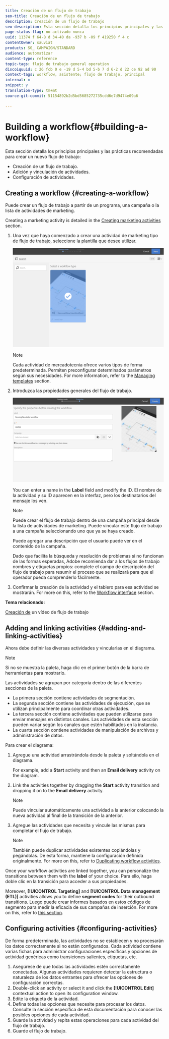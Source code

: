 ```yaml
---
title: Creación de un flujo de trabajo
seo-title: Creación de un flujo de trabajo
description: Creación de un flujo de trabajo
seo-description: Esta sección detalla los principios principales y las prácticas recomendadas para crear un nuevo flujo de trabajo.
page-status-flag: no activado nunca
uuid: 11374 f 64-8 d 34-40 da -937 b -09 f 419250 f 4 c
contentOwner: sauviat
products: SG_ CAMPAIGN/STANDARD
audience: automatizar
content-type: reference
topic-tags: flujo de trabajo general operation
discoiquuid: c 26 fcb 0 e -19 d 5-4 bd 5-b 7 d 6-2 d 22 ce 92 ad 90
context-tags: workflow, asistente; flujo de trabajo, principal
internal: n
snippet: y
translation-type: tm+mt
source-git-commit: 51154892b2d5bd5685272735cdd6e7d9474e09a6

---
```



# Building a workflow{#building-a-workflow}

Esta sección detalla los principios principales y las prácticas recomendadas para crear un nuevo flujo de trabajo:

* Creación de un flujo de trabajo.
* Adición y vinculación de actividades.
* Configuración de actividades.

## Creating a workflow {#creating-a-workflow}

Puede crear un flujo de trabajo a partir de un programa, una campaña o la lista de actividades de marketing.

Creating a marketing activity is detailed in the [Creating marketing activities](../../start/using/marketing-activities.md#creating-a-marketing-activity) section.

1. Una vez que haya comenzado a crear una actividad de marketing tipo de flujo de trabajo, seleccione la plantilla que desee utilizar.

   ![](assets/workflow_creation_1.png)

   >[!NOTE]
   >
   >Cada actividad de mercadotecnia ofrece varios tipos de forma predeterminada. Permiten preconfigurar determinados parámetros según sus necesidades. For more information, refer to the [Managing templates](../../start/using/about-templates.md) section.

1. Introduzca las propiedades generales del flujo de trabajo.

   ![](assets/workflow_creation_2.png)

   You can enter a name in the **Label** field and modify the ID. El nombre de la actividad y su ID aparecen en la interfaz, pero los destinatarios del mensaje los ven.

   >[!NOTE]
   >
   >Puede crear el flujo de trabajo dentro de una campaña principal desde la lista de actividades de marketing. Puede vincular este flujo de trabajo a una campaña seleccionando uno que ya se haya creado.

   Puede agregar una descripción que el usuario puede ver en el contenido de la campaña.

   Dado que facilita la búsqueda y resolución de problemas si no funcionan de las formas esperadas, Adobe recomienda dar a los flujos de trabajo nombres y etiquetas propios: complete el campo de descripción del flujo de trabajo para resumir el proceso que se realizará para que el operador pueda comprenderlo fácilmente.

1. Confirmar la creación de la actividad y el tablero para esa actividad se mostrarán. For more on this, refer to the [Workflow interface](../../automating/using/workflow-interface.md) section.

**Tema relacionado:**

[Creación de](https://helpx.adobe.com/campaign/kt/acs/using/acs-create-workflow-feature-video-use.html) un vídeo de flujo de trabajo

## Adding and linking activities {#adding-and-linking-activities}

Ahora debe definir las diversas actividades y vincularlas en el diagrama.

>[!NOTE]
>
>Si no se muestra la paleta, haga clic en el primer botón de la barra de herramientas para mostrarlo.

Las actividades se agrupan por categoría dentro de las diferentes secciones de la paleta.

* La primera sección contiene actividades de segmentación.
* La segunda sección contiene las actividades de ejecución, que se utilizan principalmente para coordinar otras actividades.
* La tercera sección contiene actividades que pueden utilizarse para enviar mensajes en distintos canales. Las actividades de esta sección pueden variar según los canales que estén habilitados en la instancia.
* La cuarta sección contiene actividades de manipulación de archivos y administración de datos.

Para crear el diagrama:

1. Agregue una actividad arrastrándola desde la paleta y soltándola en el diagrama.

   For example, add a **Start** activity and then an **Email delivery** activity on the diagram.

1. Link the activities together by dragging the **Start** activity transition and dropping it on to the **Email delivery** activity.

   >[!NOTE]
   >
   >Puede vincular automáticamente una actividad a la anterior colocando la nueva actividad al final de la transición de la anterior.

1. Agregue las actividades que necesita y vincule las mismas para completar el flujo de trabajo.

   >[!NOTE]
   >
   >También puede duplicar actividades existentes copiándolas y pegándolas. De esta forma, mantiene la configuración definida originalmente. For more on this, refer to [Duplicating workflow activities](../../automating/using/workflow-interface.md#duplicating-workflow-activities).

Once your workflow activities are linked together, you can personalize the transitions between them with the **label** of your choice. Para ello, haga doble clic en la transición para acceder a sus propiedades.

Moreover, **[!UICONTROL Targeting]** and **[!UICONTROL Data management (ETL)]** activities allows you to define **segment codes** for their outbound transitions. Luego puede crear informes basados en estos códigos de segmento para medir la eficacia de sus campañas de inserción. For more on this, refer to [this section](../../reporting/using/creating-a-report-workflow-segment.md).

## Configuring activities {#configuring-activities}

De forma predeterminada, las actividades no se establecen y no procesarán los datos correctamente si no están configurados. Cada actividad contiene varias fichas para administrar configuraciones específicas y opciones de actividad genéricas como transiciones salientes, etiquetas, etc.

1. Asegúrese de que todas las actividades estén correctamente conectadas. Algunas actividades requieren detectar la estructura o naturaleza de los datos entrantes para ofrecer las opciones de configuración correctas.
1. Double-click an activity or select it and click the **[!UICONTROL Edit]** contextual action to open its configuration window.
1. Edite la etiqueta de la actividad.
1. Defina todas las opciones que necesite para procesar los datos. Consulte la sección específica de esta documentación para conocer las posibles opciones de cada actividad.
1. Guarde la actividad y repita estas operaciones para cada actividad del flujo de trabajo.
1. Guarde el flujo de trabajo.


